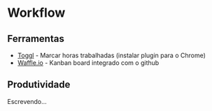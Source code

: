 # Workflow

## Ferramentas

- [Toggl](https://toggl.com/) - Marcar horas trabalhadas (instalar plugin para o Chrome)
- [Waffle.io](https://waffle.io/) - Kanban board integrado com o github

## Produtividade

Escrevendo...

